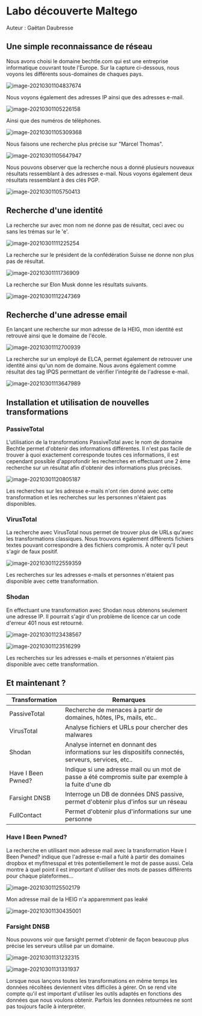 # Labo découverte Maltego

Auteur : Gaëtan Daubresse 

## Une simple reconnaissance de réseau

Nous avons choisi le domaine bechtle.com qui est une entreprise informatique couvrant toute l'Europe. Sur la capture ci-dessous, nous voyons les différents sous-domaines de chaques pays. 

![image-20210301104837674](img/image-20210301104837674.png)

Nous voyons également des adresses IP ainsi que des adresses e-mail. 

![image-20210301105226158](img/image-20210301105226158.png)

Ainsi que des numéros de téléphones. 

![image-20210301105309368](img/image-20210301105309368.png)

Nous faisons une recherche plus précise sur "Marcel Thomas". 

![image-20210301105647947](img/image-20210301105647947.png)

Nous pouvons observer que la recherche nous a donné plusieurs nouveaux résultats ressemblant à des adresses e-mail. Nous voyons également deux résultats ressemblant à des clés PGP. 

![image-20210301105750413](img/image-20210301105750413.png)

## Recherche d'une identité

La recherche sur avec mon nom ne donne pas de résultat, ceci avec ou sans les trémas sur le 'e'. 

![image-20210301111225254](img/image-20210301111225254.png)

La recherche sur le président de la confédération Suisse ne donne non plus pas de résultat. 

 ![image-20210301111736909](img/image-20210301111736909.png)

La recherche sur Elon Musk donne les résultats suivants. 

![image-20210301112247369](img/image-20210301112247369.png) 

## Recherche d'une adresse email

En lançant une recherche sur mon adresse de la HEIG, mon identité est retrouvé ainsi que le domaine de l'école. 

![image-20210301112700939](img/image-20210301112700939.png)

La recherche sur un employé de ELCA, permet également de retrouver une identité ainsi qu'un nom de domaine. Nous avons également comme résultat des tag IPQS permettant de vérifier l’intégrité de l'adresse e-mail. 

![image-20210301113647989](img/image-20210301113647989.png)

## Installation et utilisation de nouvelles transformations

### PassiveTotal

L'utilisation de la transformations PassiveTotal avec le nom de domaine Bechtle permet d'obtenir des informations différentes. Il n'est pas facile de trouver à quoi exactement corresponde toutes ces informations, il est cependant possible d'approfondir les recherches en effectuant une 2 ème recherche sur un résultat afin d'obtenir des informations plus précises. 

![image-20210301120805187](img/image-20210301120805187.png)

Les recherches sur les adresse e-mails n'ont rien donné avec cette transformation et les recherches sur les personnes n'étaient pas disponibles. 

### VirusTotal

La recherche avec VirusTotal nous permet de trouver plus de URLs qu'avec les transformations classiques. Nous trouvons également différents fichiers textes pouvant correspondre à des fichiers compromis. À noter qu'il peut s'agir de faux positif. 

![image-20210301122559359](img/image-20210301122559359.png)

Les recherches sur les adresses e-mails et personnes n'étaient pas disponible avec cette transformation. 

### Shodan

En effectuant une transformation avec Shodan nous obtenons seulement une adresse IP. Il pourrait s'agir d'un problème de licence car un code d'erreur 401 nous est retourné. 

![image-20210301123438567](img/image-20210301123438567.png)

![image-20210301123516299](img/image-20210301123516299.png)

Les recherches sur les adresses e-mails et personnes n'étaient pas disponible avec cette transformation. 

## Et maintenant ?

| Transformation     | Remarques                                                    |
| ------------------ | ------------------------------------------------------------ |
| PassiveTotal       | Recherche de menaces à partir de domaines, hôtes, IPs, mails, etc.. |
| VirusTotal         | Analyse fichiers et URLs pour chercher des malwares          |
| Shodan             | Analyse internet en donnant des informations sur les dispositifs connectés, serveurs, services, etc.. |
| Have I Been Pwned? | Indique si une adresse mail ou un mot de passe a été compromis suite par exemple à la fuite d'une db |
| Farsight DNSB      | Interroge un DB de données DNS passive, permet d'obtenir plus d'infos sur un réseau |
| FullContact        | Permet d'obtenir plus d'informations sur une personne        |

### Have I Been Pwned?

La recherche en utilisant mon adresse mail avec la transformation Have I Been Pwned? indique que l'adresse e-mail a fuité à partir des domaines dropbox et myfitnesspal et très potentiellement le mot de passe aussi. Cela montre à quel point il est important d'utiliser des mots de passes différents pour chaque plateformes... 

![image-20210301125502179](img/image-20210301125502179.png)

Mon adresse mail de la HEIG n'a apparemment pas leaké 

![image-20210301130435001](img/image-20210301130435001.png)



### Farsight DNSB

Nous pouvons voir que farsight permet d'obtenir de façon beaucoup plus précise les serveurs utilisé par un domaine. 

![image-20210301131232315](img/image-20210301131232315.png)

![image-20210301131331937](img/image-20210301131331937.png)

Lorsque nous lançons toutes les transformations en même temps les données récoltées deviennent vites difficiles à gérer. On se rend vite compte qu'il est important d'utiliser les outils adaptés en fonctions des données que nous voulons obtenir. Parfois les données retournées ne sont pas toujours facile à interpréter. 

